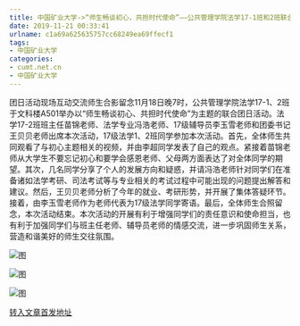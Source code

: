 ```yaml
---
title: 中国矿业大学->“师生畅谈初心，共担时代使命”——公共管理学院法学17-1班和2班联合举办团日活动 | cumt.net.cn
date: 2019-11-21 00:33:41
urlname: c1a69a625635757cc68249ea69ffecf1
tags: 
- 中国矿业大学
categories:
- cumt.net.cn
- 中国矿业大学
---
```

团日活动现场互动交流师生合影留念11月18日晚7时，公共管理学院法学17-1、2班于文科楼A501举办以“师生畅谈初心、共担时代使命”为主题的联合团日活动。法学17-2班班主任苗锦老师、法学专业冯浩老师、17级辅导员李玉雪老师和团委书记王贝贝老师出席本次活动，17级法学1、2班同学参加本次活动。首先，全体师生共同观看了与初心主题相关的视频，并由李超同学发表了自己的观点。紧接着苗锦老师从大学生不要忘记初心和要学会感恩老师、父母两方面表达了对全体同学的期望。其次，几名同学分享了个人的发展方向和疑惑，并请冯浩老师针对同学们在准备诸如法学考研、司法考试等与专业相关的考试过程中可能出现的问题提出解答和建议。然后，王贝贝老师分析了今年的就业、考研形势，并开展了集体答疑环节。接着，由李玉雪老师作为老师代表为17级法学同学寄语。最后，全体师生合照留念，本次活动结束。本次活动的开展有利于增强同学们的责任意识和使命担当，也有利于加强同学们与班主任老师、辅导员老师的情感交流，进一步巩固师生关系，营造和谐美好的师生交往氛围。

![图](http://xwzx.cumt.edu.cn/_upload/article/images/68/65/f764e3574fce825d518e256788b3/8cf4d595-d0ca-4006-898a-3d96801e8482.jpg)

![图](http://xwzx.cumt.edu.cn/_upload/article/images/68/65/f764e3574fce825d518e256788b3/03539ff0-e062-4dc5-9f5c-f296c31107b1.jpg)

![图](http://xwzx.cumt.edu.cn/_upload/article/images/68/65/f764e3574fce825d518e256788b3/94bb3041-ffda-4922-aa70-a7a311530ff7.jpg)

[转入文章首发地址](http://xwzx.cumt.edu.cn/66/15/c523a550421/page.htm)
